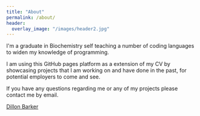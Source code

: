 ```yaml
---
title: "About"
permalink: /about/
header:
  overlay_image: "/images/header2.jpg"
---
```


I'm a graduate in Biochemistry self teaching a number of coding languages to widen my knowledge of programming.

I am using this GitHub pages platform as a extension of my CV by showcasing projects that I am working on and have done in the past, for potential employers to come and see.

If you have any questions regarding me or any of my projects please contact me by email.

<div class="LI-profile-badge"  data-version="v1" data-size="large" data-locale="en_US" data-type="horizontal" data-theme="dark" data-vanity="dillon-barker-7b4585151"><a class="LI-simple-link" href='https://uk.linkedin.com/in/dillon-barker-7b4585151?trk=profile-badge'>Dillon Barker</a></div>
